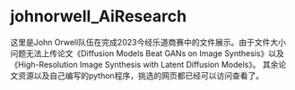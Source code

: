# johnorwell_AiResearch
这里是John Orwell队伍在完成2023今经乐道商赛中的文件展示。由于文件大小问题无法上传论文《Diffusion Models Beat GANs on Image Synthesis》以及《High-Resolution Image Synthesis with Latent Diffusion Models》。
其余论文资源以及自己编写的python程序，挑选的网页都已经可以访问查看了。
